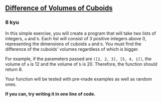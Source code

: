 <h2><a href=https://www.codewars.com/kata/58cb43f4256836ed95000f97/train/c target="_blank">Difference of Volumes of Cuboids</a></h2><h3>8 kyu</h3><p>In this simple exercise, you will create a program that will take two lists of integers, <code>a</code> and <code>b</code>. Each list will consist of 3 positive integers above 0, representing the dimensions of cuboids <code>a</code> and <code>b</code>. You must find the difference of the cuboids' volumes regardless of which is bigger.</p><p>For example, if the parameters passed are <code>([2, 2, 3], [5, 4, 1])</code>, the volume of <code>a</code> is 12 and the volume of <code>b</code> is 20. Therefore, the function should return 8.</p><p>Your function will be tested with pre-made examples as well as random ones.</p><p><strong>If you can, try writing it in one line of code.</strong></p>